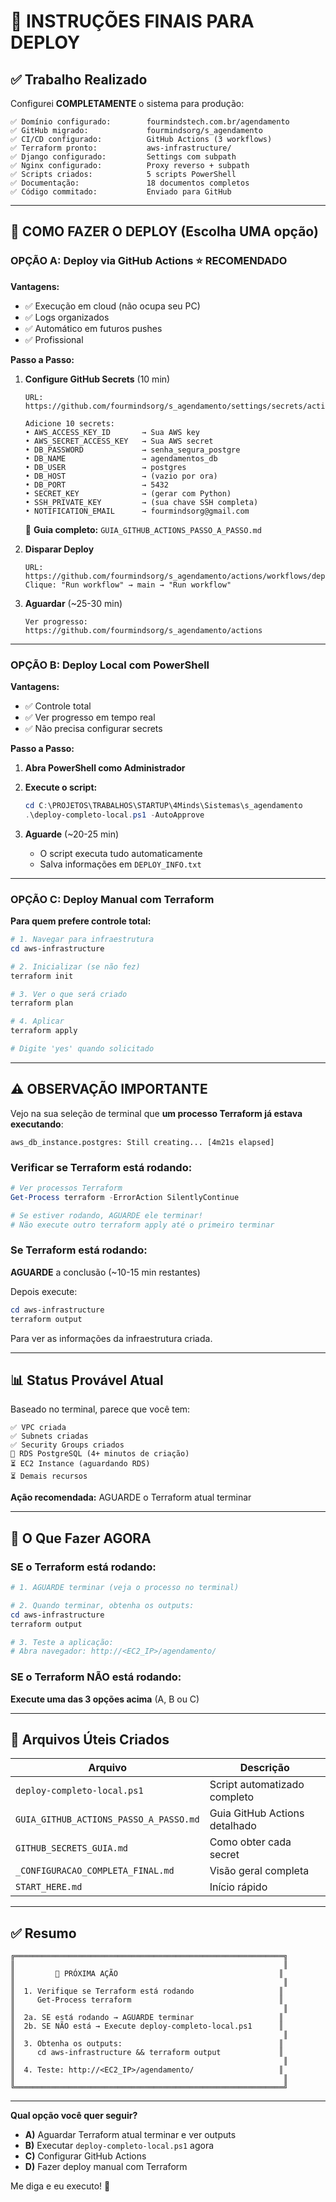 # 🎯 INSTRUÇÕES FINAIS PARA DEPLOY

## ✅ Trabalho Realizado

Configurei **COMPLETAMENTE** o sistema para produção:

```
✅ Domínio configurado:        fourmindstech.com.br/agendamento
✅ GitHub migrado:             fourmindsorg/s_agendamento
✅ CI/CD configurado:          GitHub Actions (3 workflows)
✅ Terraform pronto:           aws-infrastructure/
✅ Django configurado:         Settings com subpath
✅ Nginx configurado:          Proxy reverso + subpath
✅ Scripts criados:            5 scripts PowerShell
✅ Documentação:               18 documentos completos
✅ Código commitado:           Enviado para GitHub
```

---

## 🚀 COMO FAZER O DEPLOY (Escolha UMA opção)

### OPÇÃO A: Deploy via GitHub Actions ⭐ RECOMENDADO

**Vantagens:**
- ✅ Execução em cloud (não ocupa seu PC)
- ✅ Logs organizados
- ✅ Automático em futuros pushes
- ✅ Profissional

**Passo a Passo:**

1. **Configure GitHub Secrets** (10 min)
   ```
   URL: https://github.com/fourmindsorg/s_agendamento/settings/secrets/actions
   
   Adicione 10 secrets:
   • AWS_ACCESS_KEY_ID       → Sua AWS key
   • AWS_SECRET_ACCESS_KEY   → Sua AWS secret
   • DB_PASSWORD             → senha_segura_postgre
   • DB_NAME                 → agendamentos_db
   • DB_USER                 → postgres
   • DB_HOST                 → (vazio por ora)
   • DB_PORT                 → 5432
   • SECRET_KEY              → (gerar com Python)
   • SSH_PRIVATE_KEY         → (sua chave SSH completa)
   • NOTIFICATION_EMAIL      → fourmindsorg@gmail.com
   ```
   
   📖 **Guia completo:** `GUIA_GITHUB_ACTIONS_PASSO_A_PASSO.md`

2. **Disparar Deploy**
   ```
   URL: https://github.com/fourmindsorg/s_agendamento/actions/workflows/deploy.yml
   Clique: "Run workflow" → main → "Run workflow"
   ```

3. **Aguardar** (~25-30 min)
   ```
   Ver progresso: https://github.com/fourmindsorg/s_agendamento/actions
   ```

---

### OPÇÃO B: Deploy Local com PowerShell

**Vantagens:**
- ✅ Controle total
- ✅ Ver progresso em tempo real
- ✅ Não precisa configurar secrets

**Passo a Passo:**

1. **Abra PowerShell como Administrador**

2. **Execute o script:**
   ```powershell
   cd C:\PROJETOS\TRABALHOS\STARTUP\4Minds\Sistemas\s_agendamento
   .\deploy-completo-local.ps1 -AutoApprove
   ```

3. **Aguarde** (~20-25 min)
   - O script executa tudo automaticamente
   - Salva informações em `DEPLOY_INFO.txt`

---

### OPÇÃO C: Deploy Manual com Terraform

**Para quem prefere controle total:**

```powershell
# 1. Navegar para infraestrutura
cd aws-infrastructure

# 2. Inicializar (se não fez)
terraform init

# 3. Ver o que será criado
terraform plan

# 4. Aplicar
terraform apply

# Digite 'yes' quando solicitado
```

---

## ⚠️ OBSERVAÇÃO IMPORTANTE

Vejo na sua seleção de terminal que **um processo Terraform já estava executando**:

```
aws_db_instance.postgres: Still creating... [4m21s elapsed]
```

### Verificar se Terraform está rodando:

```powershell
# Ver processos Terraform
Get-Process terraform -ErrorAction SilentlyContinue

# Se estiver rodando, AGUARDE ele terminar!
# Não execute outro terraform apply até o primeiro terminar
```

### Se Terraform está rodando:

**AGUARDE** a conclusão (~10-15 min restantes)

Depois execute:

```powershell
cd aws-infrastructure
terraform output
```

Para ver as informações da infraestrutura criada.

---

## 📊 Status Provável Atual

Baseado no terminal, parece que você tem:

```
✅ VPC criada
✅ Subnets criadas
✅ Security Groups criados
🔄 RDS PostgreSQL (4+ minutos de criação)
⏳ EC2 Instance (aguardando RDS)
⏳ Demais recursos
```

**Ação recomendada:** AGUARDE o Terraform atual terminar

---

## 🎯 O Que Fazer AGORA

### SE o Terraform está rodando:

```powershell
# 1. AGUARDE terminar (veja o processo no terminal)

# 2. Quando terminar, obtenha os outputs:
cd aws-infrastructure
terraform output

# 3. Teste a aplicação:
# Abra navegador: http://<EC2_IP>/agendamento/
```

### SE o Terraform NÃO está rodando:

**Execute uma das 3 opções acima** (A, B ou C)

---

## 📝 Arquivos Úteis Criados

| Arquivo | Descrição |
|---------|-----------|
| `deploy-completo-local.ps1` | Script automatizado completo |
| `GUIA_GITHUB_ACTIONS_PASSO_A_PASSO.md` | Guia GitHub Actions detalhado |
| `GITHUB_SECRETS_GUIA.md` | Como obter cada secret |
| `_CONFIGURACAO_COMPLETA_FINAL.md` | Visão geral completa |
| `START_HERE.md` | Início rápido |

---

## ✅ Resumo

```
╔════════════════════════════════════════════════════════════╗
║                                                            ║
║         🎯 PRÓXIMA AÇÃO                                    ║
║                                                            ║
║  1. Verifique se Terraform está rodando                   ║
║     Get-Process terraform                                 ║
║                                                            ║
║  2a. SE está rodando → AGUARDE terminar                   ║
║  2b. SE NÃO está → Execute deploy-completo-local.ps1      ║
║                                                            ║
║  3. Obtenha os outputs:                                   ║
║     cd aws-infrastructure && terraform output             ║
║                                                            ║
║  4. Teste: http://<EC2_IP>/agendamento/                   ║
║                                                            ║
╚════════════════════════════════════════════════════════════╝
```

---

**Qual opção você quer seguir?**

- **A)** Aguardar Terraform atual terminar e ver outputs
- **B)** Executar `deploy-completo-local.ps1` agora
- **C)** Configurar GitHub Actions
- **D)** Fazer deploy manual com Terraform

Me diga e eu executo! 🚀


